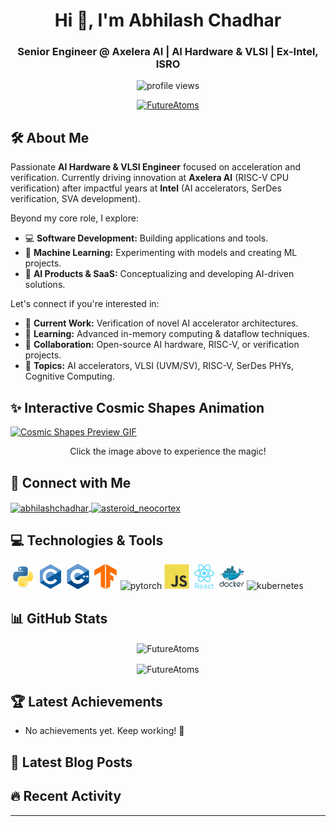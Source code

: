 <h1 align="center">Hi 👋, I'm Abhilash Chadhar</h1>
<h3 align="center">Senior Engineer @ Axelera AI | AI Hardware & VLSI | Ex-Intel, ISRO</h3>

<p align="center">
  <img src="https://komarev.com/ghpvc/?username=FutureAtoms&label=Profile%20views&color=0e75b6&style=flat" alt="profile views" />
</p>

<p align="center">
  <a href="https://github.com/ryo-ma/github-profile-trophy">
    <img src="https://github-profile-trophy.vercel.app/?username=FutureAtoms&theme=tokyonight&column=7" alt="FutureAtoms" />
  </a>
</p>

## 🛠️ About Me

Passionate **AI Hardware & VLSI Engineer** focused on acceleration and verification. Currently driving innovation at **Axelera AI** (RISC-V CPU verification) after impactful years at **Intel** (AI accelerators, SerDes verification, SVA development).

Beyond my core role, I explore:
*   💻 **Software Development:** Building applications and tools.
*   🧠 **Machine Learning:** Experimenting with models and creating ML projects.
*   🤖 **AI Products & SaaS:** Conceptualizing and developing AI-driven solutions.

Let's connect if you're interested in:
*   🔭 **Current Work:** Verification of novel AI accelerator architectures.
*   🌱 **Learning:** Advanced in-memory computing & dataflow techniques.
*   🤝 **Collaboration:** Open-source AI hardware, RISC-V, or verification projects.
*   💬 **Topics:** AI accelerators, VLSI (UVM/SV), RISC-V, SerDes PHYs, Cognitive Computing.

## ✨ Interactive Cosmic Shapes Animation

[![Cosmic Shapes Preview GIF](assets/galaxy.gif)](https://futureatoms.github.io/FutureAtoms/animation.html)
<p align="center">Click the image above to experience the magic!</p>

## 🔗 Connect with Me

<p align="left" style="margin-top: 10px;">
  <a href="https://www.linkedin.com/in/abhilashchadhar/" target="blank">
    <img align="center" src="https://raw.githubusercontent.com/rahuldkjain/github-profile-readme-generator/master/src/images/icons/Social/linked-in-alt.svg" alt="abhilashchadhar" height="30" width="40" />
  </a>
  <a href="https://www.instagram.com/asteroid_neocortex/" target="blank">
    <img align="center" src="https://raw.githubusercontent.com/rahuldkjain/github-profile-readme-generator/master/src/images/icons/Social/instagram.svg" alt="asteroid_neocortex" height="30" width="40" />
  </a>
</p>

## 💻 Technologies & Tools
<p align="left">
  <!-- This section will be dynamically updated by the GitHub Action -->
  <img src="https://raw.githubusercontent.com/devicons/devicon/master/icons/python/python-original.svg" alt="python" width="40" height="40"/>
  <img src="https://raw.githubusercontent.com/devicons/devicon/master/icons/c/c-original.svg" alt="c" width="40" height="40"/>
  <img src="https://raw.githubusercontent.com/devicons/devicon/master/icons/cplusplus/cplusplus-original.svg" alt="cplusplus" width="40" height="40"/>
  <img src="https://raw.githubusercontent.com/devicons/devicon/master/icons/tensorflow/tensorflow-original.svg" alt="tensorflow" width="40" height="40"/>
  <img src="https://www.vectorlogo.zone/logos/pytorch/pytorch-icon.svg" alt="pytorch" width="40" height="40"/>
  <img src="https://raw.githubusercontent.com/devicons/devicon/master/icons/javascript/javascript-original.svg" alt="javascript" width="40" height="40"/>
  <img src="https://raw.githubusercontent.com/devicons/devicon/master/icons/react/react-original-wordmark.svg" alt="react" width="40" height="40"/>
  <img src="https://raw.githubusercontent.com/devicons/devicon/master/icons/docker/docker-original-wordmark.svg" alt="docker" width="40" height="40"/>
  <img src="https://www.vectorlogo.zone/logos/kubernetes/kubernetes-icon.svg" alt="kubernetes" width="40" height="40"/>
</p>

## 📊 GitHub Stats

<p align="center">
  <img align="center" src="https://github-readme-stats.vercel.app/api?username=FutureAtoms&show_icons=true&locale=en&theme=tokyonight" alt="FutureAtoms" />
</p>

<p align="center">
  <img align="center" src="https://github-readme-streak-stats.herokuapp.com/?user=FutureAtoms&theme=tokyonight" alt="FutureAtoms" />
</p>

## 🏆 Latest Achievements
<!-- ACHIEVEMENTS:START -->
- No achievements yet. Keep working! 💪
<!-- ACHIEVEMENTS:END -->

## 📝 Latest Blog Posts
<!-- BLOG-POST-LIST:START -->
<!-- This section will be automatically updated by the GitHub Action -->
<!-- BLOG-POST-LIST:END -->

## 🔥 Recent Activity
<!--START_SECTION:activity-->
<!-- This section will be automatically updated by the GitHub Action -->
<!--END_SECTION:activity-->

<!-- LAST_UPDATED: Tue Apr  8 15:36:41 UTC 2025 -->
---

<!-- End of README -->
